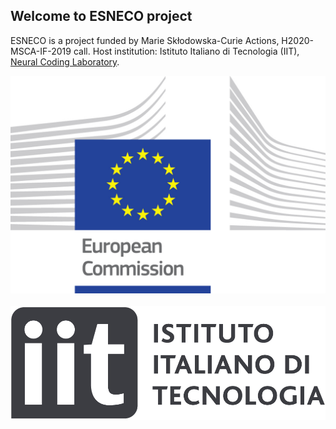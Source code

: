 
## Welcome to ESNECO project 

ESNECO is a project funded by Marie Skłodowska-Curie Actions, H2020-MSCA-IF-2019 call. Host institution: Istituto Italiano di Tecnologia (IIT), [Neural Coding Laboratory](https://www.iit.it/research/lines/neural-coding).

![EUlogo](assets/logo_ce-en-rvb-hr.jpg)   ![IITlogo](assets/iit_logo.png)   


